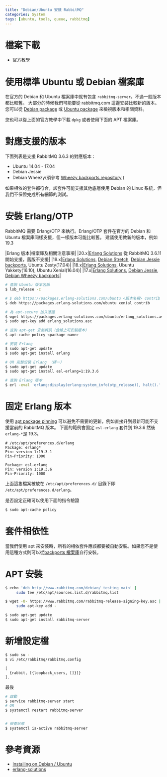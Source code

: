 ```yaml
---
title: "Debian/Ubuntu 安裝 RabbitMQ"
categories: System
tags: [ubuntu, tools, queue, rabbitmq]
---
```


# 檔案下載

* [官方教學](https://www.rabbitmq.com/install-debian.html)

<!--more-->

# 使用標準 Ubuntu 或 Debian 檔案庫

在官方的 Debian 和 Ubuntu 檔案庫中就有包含 `rabbitmq-server`。不過一般版本都比較舊。
大部分的時候我們可能要從 rabbitmq.com 這邊安裝比較新的版本。您可以從 [Debian package](http://packages.qa.debian.org/r/rabbitmq-server.html) 或 [Ubuntu package](https://launchpad.net/ubuntu/+source/rabbitmq-server) 來檢視版本和相關資料。

您也可以從上面的官方教學中下載 `dpkg` 或者使用下面的 APT 檔案庫。

# 對應支援的版本

下面列表是支援 RabbitMQ 3.6.3 的對應版本：

* Ubuntu 14.04 - 17.04
* Debian Jessie
* Debian Wheezy(須參考 [Wheezy backports repository](https://backports.debian.org/Instructions/) )

如果相依的套件都符合，該套件可能支援其他底層使用 Debian 的 Linux 系統，但我們不保證完成所有細節的測試。

# 安裝 Erlang/OTP

RabbitMQ 需要 Erlang/OTP 來執行。Erlang/OTP 套件在官方的 Debian 和 Ubuntu 檔案庫同樣支援，但一樣版本可能比較舊。
建議使用教新的版本，例如 19.3

|Erlang 版本|檔案庫及相關注意事項|
|20.x|[Erlang Solutions](https://packages.erlang-solutions.com/erlang/#tabs-debian) 從 RabbitMQ 3.6.11 開始支援，舊版不支援|
|19.x|[Erlang Solutions](https://packages.erlang-solutions.com/erlang/#tabs-debian), [Debian Stretch](https://packages.debian.org/search?suite=stretch&searchon=names&keywords=erlang), [Debian Jessie backports](https://packages.debian.org/search?suite=jessie-backports&searchon=names&keywords=erlang), Ubuntu Zesty(17.04)|
|18.x|[Erlang Solutions](https://packages.erlang-solutions.com/erlang/#tabs-debian), Ubuntu Yakkety(16.10), Ubuntu Xenial(16.04)|
|17.x|[Erlang Solutions](https://packages.erlang-solutions.com/erlang/#tabs-debian), [Debian Jessie](https://packages.debian.org/search?suite=jessie&searchon=names&keywords=erlang), [Debian Wheezy backports](https://packages.debian.org/search?suite=wheezy-backports&searchon=names&keywords=erlang)|


```bash
# 查詢 Ubuntu 版本名稱
$ lsb_release -c

# $ deb https://packages.erlang-solutions.com/ubuntu <版本名稱> contrib
$ deb https://packages.erlang-solutions.com/ubuntu xenial contrib

# 為 apt-secure 加入憑證
$ wget https://packages.erlang-solutions.com/ubuntu/erlang_solutions.asc
$ sudo apt-key add erlang_solutions.asc

# 查詢 apt-get 安裝資訊（含線上可安裝版本)
$ apt-cache policy <package name>

# 安裝 Erlang
$ sudo apt-get update
$ sudo apt-get install erlang

# OR 完整安裝 Erlang （擇一）
$ sudo apt-get update
$ sudo apt-get install esl-erlang=1:19.3.6

# 查詢 Erlang 版本
$ erl -eval 'erlang:display(erlang:system_info(otp_release)), halt().'  -noshell
```

# 固定 Erlang 版本

使用 [apt package pinning](https://wiki.debian.org/AptPreferences) 可以避免不需要的更新，例如直接升到最新可能不支援當前的 RabbitMQ 版本。
下面的範例會固定 `esl-erlang` 套件到 19.3.6 然後 `erlang-*`是 19.3。

```
# /etc/apt/preferences.d/erlang
Package: erlang*
Pin: version 1:19.3-1
Pin-Priority: 1000

Package: esl-erlang
Pin: version 1:19.3.6
Pin-Priority: 1000
```

上面這隻檔案被放在 `/etc/apt/preferences.d/` 目錄下即 `/etc/apt/preferences.d/erlang`。

是否設定正確可以使用下面的指令驗證

```bash
$ sudo apt-cache policy
```

# 套件相依性

當我們使用 apt 來安裝時，所有的相依套件應該都要被自動安裝。如果您不是使用這種方式則可以從[backports 檔案庫](https://backports.debian.org/Instructions/)自行安裝。

# APT 安裝

```bash
$ echo 'deb http://www.rabbitmq.com/debian/ testing main' |
     sudo tee /etc/apt/sources.list.d/rabbitmq.list

$ wget -O- https://www.rabbitmq.com/rabbitmq-release-signing-key.asc |
     sudo apt-key add -

$ sudo apt-get update
$ sudo apt-get install rabbitmq-server
```

# 新增設定檔

```bash
$ sudo su -
$ vi /etc/rabbitmq/rabbitmq.config
```

```
[
  {rabbit, [{loopback_users, []}]}
].
```

最後

```bash
# 啟動
$ service rabbitmq-server start
# OR
$ systemctl restart rabbitmq-server


# 檢查狀態
$ systemctl is-active rabbitmq-server
```

# 參考資源

* [Installing on Debian / Ubuntu](https://www.rabbitmq.com/install-debian.html)
* [erlang-solutions](https://www.erlang-solutions.com/resources/download.html)
